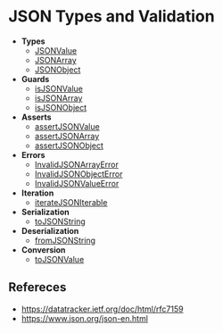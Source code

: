 # JSON Types and Validation

- **Types**
  - [JSONValue](./src/JSONValue.ts)
  - [JSONArray](./src/JSONArray.ts)
  - [JSONObject](./src/JSONObject.ts)
- **Guards**
  - [isJSONValue](./src/isJSONValue.ts)
  - [isJSONArray](./src/isJSONArray.ts)
  - [isJSONObject](./src/isJSONObject.ts)
- **Asserts**
  - [assertJSONValue](./src/assertJSONValue.ts)
  - [assertJSONArray](./src/assertJSONArray.ts)
  - [assertJSONObject](./src/assertJSONObject.ts)
- **Errors**
  - [InvalidJSONArrayError](./src/InvalidJSONArrayError.ts)
  - [InvalidJSONObjectError](./src/InvalidJSONObjectError.ts)
  - [InvalidJSONValueError](./src/InvalidJSONValueError.ts)
- **Iteration**
  - [iterateJSONIterable](./src/iterateJSONIterable.ts)
- **Serialization**
  - [toJSONString](./src/toJSONString.ts)
- **Deserialization**
  - [fromJSONString](./src/fromJSONString.ts)
- **Conversion**
  - [toJSONValue](./src/toJSONValue.ts)

## Refereces

- https://datatracker.ietf.org/doc/html/rfc7159
- https://www.json.org/json-en.html
